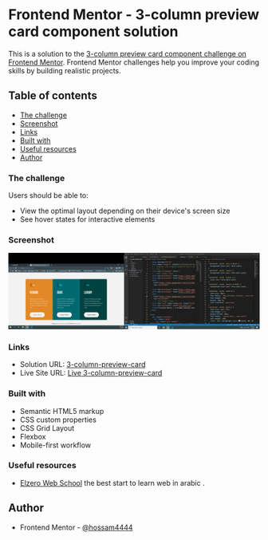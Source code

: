 # Frontend Mentor - 3-column preview card component solution

This is a solution to the [3-column preview card component challenge on Frontend Mentor](https://www.frontendmentor.io/challenges/3column-preview-card-component-pH92eAR2-). Frontend Mentor challenges help you improve your coding skills by building realistic projects. 

## Table of contents

  - [The challenge](#the-challenge)
  - [Screenshot](#screenshot)
  - [Links](#links)
  - [Built with](#built-with)
  - [Useful resources](#useful-resources)
- [Author](#author)



### The challenge

Users should be able to:

- View the optimal layout depending on their device's screen size
- See hover states for interactive elements

### Screenshot

![Real Screenshot](./design/Screenshot.png)


### Links

- Solution URL: [3-column-preview-card](https://github.com/hossam4444/3-column-preview-card)
- Live Site URL: [Live 3-column-preview-card](https://hossam4444.github.io/3-column-preview-card/)


### Built with

- Semantic HTML5 markup
- CSS custom properties
- CSS Grid Layout
- Flexbox
- Mobile-first workflow

### Useful resources

- [Elzero Web School](http://elzero.org/) 
the best start to learn web in arabic .

## Author

- Frontend Mentor - [@hossam4444](https://www.frontendmentor.io/profile/hossam4444)
